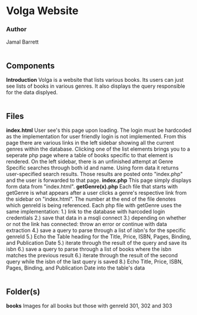 # Volga Website
### Author
Jamal Barrett
```
```
## Components
**Introduction**
Volga is a website that lists various books. Its users can just see lists of books in various genres. It also displays the query responsible for the data displyed.
```
```
## Files
**index.html**
User see's this page upon loading. The login must be hardcoded as the implementation for user friendly login is not implemented. From this page there are various links in the left sidebar showing all the current genres within the database. Clicking one of the list elements brings you to a seperate php page where a table of books specific to that element is rendered. On the left sidebar, there is an unfinished attempt at Genre Specific searches through both id and name. Using form data it returns user-specified search results. Those results are posted onto "index.php" and the user is forwarded to that page.
**index.php**
This page simply displays form data from "index.html".
**getGenre(x).php**
Each file that starts with getGenre is what appears after a user clicks a genre's respective link from the sidebar on "index.html". The number at the end of the file denotes which genreId is being referenced. Each php file with getGenre uses the same implementation:
1.) link to the database with harcoded login credentials
2.) save that data in a msqli connect
3.) depending on whether or not the link has connected: throw an error or continue with data extraction
4.) save a query to parse through a list of isbn's for the specific genreId
5.) Echo the Table heading for the Title, Price, ISBN, Pages, Binding, and Publication Date
5.) iterate through the result of the query and save its isbn
6.) save a query to parse through a list of books where the isbn matches the previous result
6.) iterate through the result of the second query while the isbn of the last query is saved
8.) Echo Title, Price, ISBN, Pages, Binding, and Publication Date into the table's data
```
```
## Folder(s) ##
**books**
Images for all books but those with genreId 301, 302 and 303
```
```
